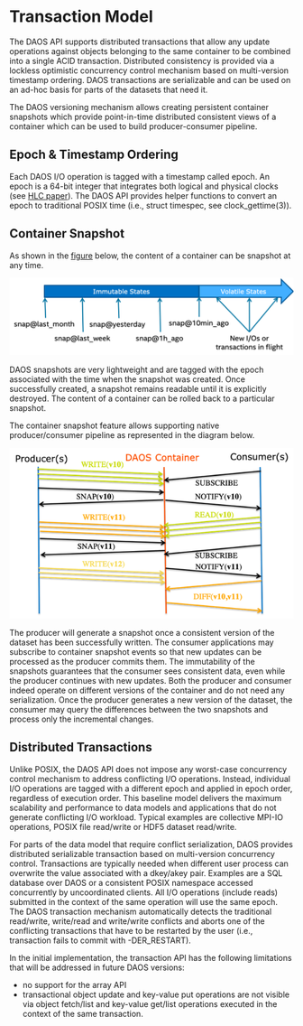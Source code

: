 <a id="4.2"></a>
# Transaction Model

The DAOS API supports distributed transactions that allow any update operations against objects belonging to the same container to be combined into a single ACID transaction. Distributed consistency is provided via a lockless optimistic concurrency control mechanism based on multi-version timestamp ordering. DAOS transactions are serializable and can be used on an ad-hoc basis for parts of the datasets that need it.
	
The DAOS versioning mechanism allows creating persistent container snapshots which provide point-in-time distributed consistent views of a container which can be used to build producer-consumer pipeline.

<a id="4.2.1"></a>
## Epoch & Timestamp Ordering

Each DAOS I/O operation is tagged with a timestamp called epoch. An epoch is a 64-bit integer that integrates both logical and physical clocks (see [HLC paper](https://cse.buffalo.edu/tech-reports/2014-04.pdf)). The DAOS API provides helper functions to convert an epoch to traditional POSIX time (i.e., struct timespec, see clock_gettime(3)).

<a id="4.2.2"></a>
## Container Snapshot

As shown in the <a href="#f4.4">figure</a> below, the content of a container can be snapshot at any time.

<a id="f4.4"></a>
![../graph/container_snapshots.png](../graph/container_snapshots.png "Example of Container Snapshots")

DAOS snapshots are very lightweight and are tagged with the epoch associated with the time when the snapshot was created. Once successfully created, a snapshot remains readable until it is explicitly destroyed. The content of a container can be rolled back to a particular snapshot.

The container snapshot feature allows supporting native producer/consumer pipeline as represented in the diagram below.

![../graph/producer_consumer.png](../graph/producer_consumer.png "Producer/Consumer Workflow with DAOS Containers")

The producer will generate a snapshot once a consistent version of the dataset has been successfully written. The consumer applications may subscribe to container snapshot events so that new updates can be processed as the producer commits them. The immutability of the snapshots guarantees that the consumer sees consistent data, even while the producer continues with new updates. Both the producer and consumer indeed operate on different versions of the container and do not need any serialization. Once the producer generates a new version of the dataset, the consumer may query the differences between the two snapshots and process only the incremental changes.

<a id="4.2.3"></a>
## Distributed Transactions

Unlike POSIX, the DAOS API does not impose any worst-case concurrency control mechanism to address conflicting I/O operations. Instead, individual I/O operations are tagged with a different epoch and applied in epoch order, regardless of execution order. This baseline model delivers the maximum scalability and performance to data models and applications that do not generate conflicting I/O workload. Typical examples are collective MPI-IO operations, POSIX file read/write or HDF5 dataset read/write.

For parts of the data model that require conflict serialization, DAOS provides distributed serializable transaction based on multi-version concurrency control. Transactions are typically needed when different user process can overwrite the value associated with a dkey/akey pair. Examples are a SQL database over DAOS or a consistent POSIX namespace accessed concurrently by uncoordinated clients. All I/O operations (include reads) submitted in the context of the same operation will use the same epoch. The DAOS transaction mechanism automatically detects the traditional read/write, write/read and write/write conflicts and aborts one of the conflicting transactions that have to be restarted by the user (i.e., transaction fails to commit with -DER_RESTART).

In the initial implementation, the transaction API has the following limitations that will be addressed in future DAOS versions:

-    no support for the array API
-    transactional object update and key-value put operations are not visible via object fetch/list and key-value get/list operations executed in the context of the same transaction.


